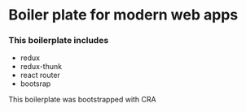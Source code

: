 # Boiler plate for modern web apps

### This boilerplate includes

- redux
- redux-thunk
- react router
- bootsrap

This boilerplate was bootstrapped with CRA
